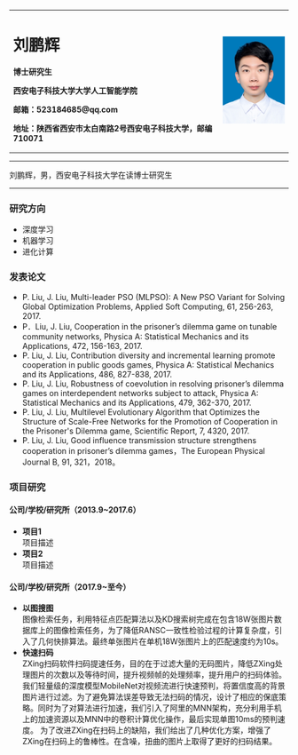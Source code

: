 <div>
<table border="0">
  <tr>
    <td width="75%">
      <h1>刘鹏辉</h1>
      <p><b>博士研究生</b></p>
      <p><b>西安电子科技大学大学人工智能学院</b></p>
      <p><b>邮箱：523184685@qq.com</b></p>
      <p><b>地址：陕西省西安市太白南路2号西安电子科技大学，邮编710071</b></p>
    </td>
    <td width="25%">
      <img src="/liupenghui.jpg" width="100%">
    </td>
  </tr>
</table>
</div>

---

刘鹏辉，男，西安电子科技大学在读博士研究生

---

### 研究方向
- 深度学习
- 机器学习
- 进化计算

### 发表论文
- P. Liu, J. Liu, Multi-leader PSO (MLPSO): A New PSO Variant for Solving Global Optimization Problems, Applied Soft Computing, 61, 256-263, 2017.
- P．Liu, J. Liu, Cooperation in the prisoner’s dilemma game on tunable community networks, Physica A: Statistical Mechanics and its Applications, 472, 156-163, 2017.
- P. Liu, J. Liu, Contribution diversity and incremental learning promote cooperation in public goods games, Physica A: Statistical Mechanics and its Applications, 486, 827-838, 2017.
- P. Liu, J. Liu, Robustness of coevolution in resolving prisoner’s dilemma games on interdependent networks subject to attack, Physica A: Statistical Mechanics and its Applications, 479, 362-370, 2017.
- P. Liu, J. Liu, Multilevel Evolutionary Algorithm that Optimizes the Structure of Scale-Free Networks for the Promotion of Cooperation in the Prisoner's Dilemma game, Scientific Report, 7, 4320, 2017.
- P. Liu, J. Liu, Good influence transmission structure strengthens cooperation in prisoner’s dilemma games，The European Physical Journal B, 91, 321，2018。

### 项目研究
#### 公司/学校/研究所（2013.9~2017.6）
- **项目1**  
项目描述
- **项目2**  
项目描述

#### 公司/学校/研究所（2017.9~至今）
- **以图搜图**  
图像检索任务，利用特征点匹配算法以及KD搜索树完成在包含18W张图片数据库上的图像检索任务，为了降低RANSC一致性检验过程的计算复杂度，引入了几何快排算法。最终单张图片在单机18W张图片上的匹配速度约为10s。
- **快速扫码**  
ZXing扫码软件扫码提速任务，目的在于过滤大量的无码图片，降低ZXing处理图片的次数以及等待时间，提升视频帧的处理频率，提升用户的扫码体验。
我们轻量级的深度模型MobileNet对视频流进行快速预判，将置信度高的背景图片进行过滤。为了避免算法误差导致无法扫码的情况，设计了相应的保底策略。同时为了对算法进行加速，我们引入了阿里的MNN架构，充分利用手机上的加速资源以及MNN中的卷积计算优化操作，最后实现单图10ms的预判速度。
为了改进ZXing在扫码上的缺陷，我们给出了几种优化方案，增强了ZXing在扫码上的鲁棒性。在含噪，扭曲的图片上取得了更好的扫码结果。

